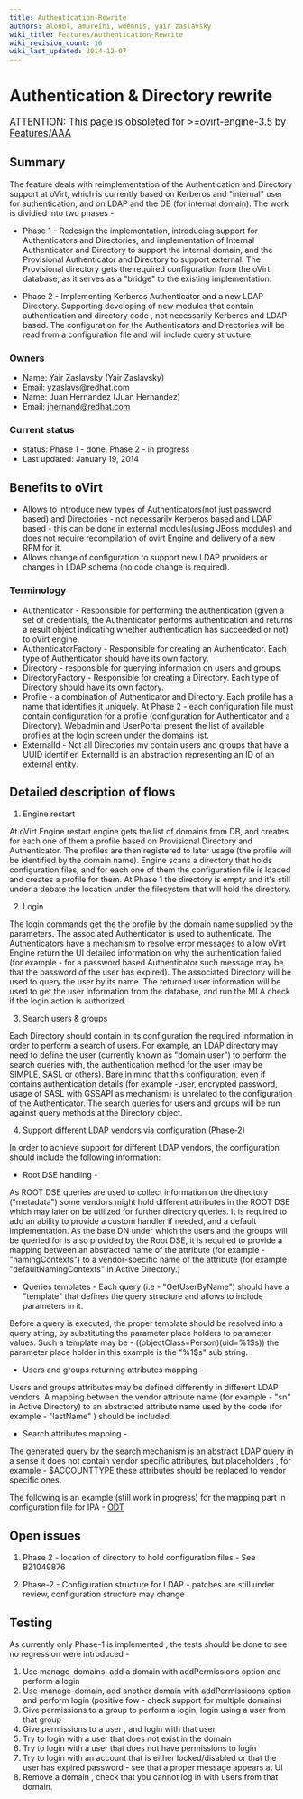 ```yaml
---
title: Authentication-Rewrite
authors: alonbl, amureini, wdennis, yair zaslavsky
wiki_title: Features/Authentication-Rewrite
wiki_revision_count: 16
wiki_last_updated: 2014-12-07
---
```


# Authentication & Directory rewrite

<span class="label label-warning"><big>ATTENTION: This page is obsoleted for >=ovirt-engine-3.5 by [Features/AAA](/develop/release-management/features/infra/aaa/)</big></span>

## Summary

The feature deals with reimplementation of the Authentication and Directory support at oVirt, which is currently based on Kerberos and "internal" user for authentication, and on LDAP and the DB (for internal domain). The work is dividied into two phases -

*   Phase 1 - Redesign the implementation, introducing support for Authenticators and Directories, and implementation of Internal Authenticator and Directory to support the internal domain, and the Provisional Authenticator and Directory to support external. The Provisional directory gets the required configuration from the oVirt database, as it serves as a "bridge" to the existing implementation.

<!-- -->

*   Phase 2 - Implementing Kerberos Authenticator and a new LDAP Directory. Supporting developing of new modules that contain authentication and directory code , not necessarily Kerberos and LDAP based. The configuration for the Authenticators and Directories will be read from a configuration file and will include query structure.

### Owners

*   Name: Yair Zaslavsky (Yair Zaslavsky)
*   Email: <yzaslavs@redhat.com>
*   Name: Juan Hernandez (Juan Hernandez)
*   Email: <jhernand@redhat.com>

### Current status

*   status: Phase 1 - done. Phase 2 - in progress
*   Last updated: January 19, 2014

## Benefits to oVirt

*   Allows to introduce new types of Authenticators(not just password based) and Directories - not necessarily Kerberos based and LDAP based - this can be done in external modules(using JBoss modules) and does not require recompilation of ovirt Engine and delivery of a new RPM for it.
*   Allows change of configuration to support new LDAP prvoiders or changes in LDAP schema (no code change is required).

### Terminology

*   Authenticator - Responsible for performing the authentication (given a set of credentials, the Authenticator performs authentication and returns a result object indicating whether authentication has succeeded or not) to oVirt engine.
*   AuthenticatorFactory - Responsible for creating an Authenticator. Each type of Authenticator should have its own factory.
*   Directory - responsible for querying information on users and groups.
*   DirectoryFactory - Responsible for creating a Directory. Each type of Directory should have its own factory.
*   Profile - a combination of Authenticator and Directory. Each profile has a name that identifies it uniquely. At Phase 2 - each configuration file must contain configuration for a profile (configuration for Authenticator and a Directory). Webadmin and UserPortal present the list of available profiles at the login screen under the domains list.
*   ExternalId - Not all Directories my contain users and groups that have a UUID identifier. ExternalId is an abstraction representing an ID of an external entity.

## Detailed description of flows

1. Engine restart

At oVirt Engine restart engine gets the list of domains from DB, and creates for each one of them a profile based on Provisional Directory and Authenticator. The profiles are then registered to later usage (the profile will be identified by the domain name). Engine scans a directory that holds configuration files, and for each one of them the configuration file is loaded and creates a profile for them. At Phase 1 the directory is empty and it's still under a debate the location under the filesystem that will hold the directory.

2. Login

The login commands get the the profile by the domain name supplied by the parameters. The associated Authenticator is used to authenticate. The Authenticators have a mechanism to resolve error messages to allow oVirt Engine return the UI detailed information on why the authentication failed (for example - for a password based Authenticator such message may be that the password of the user has expired). The associated Directory will be used to query the user by its name. The returned user information will be used to get the user information from the database, and run the MLA check if the login action is authorized.

3. Search users & groups

Each Directory should contain in its configuration the required information in order to perform a search of users. For example, an LDAP directory may need to define the user (currently known as "domain user") to perform the search queries with, the authentication method for the user (may be SIMPLE, SASL or others). Bare in mind that this configuration, even if contains authentication details (for example -user, encrypted password, usage of SASL with GSSAPI as mechanism) is unrelated to the configuration of the Authenticator. The search queries for users and groups will be run against query methods at the Directory object.

4. Support different LDAP vendors via configuration (Phase-2)

In order to achieve support for different LDAP vendors, the configuration should include the following information:

*   Root DSE handling -

As ROOT DSE queries are used to collect information on the directory ("metadata") some vendors might hold different attributes in the ROOT DSE which may later on be utilized for further directory queries. It is required to add an ability to provide a custom handler if needed, and a default implementation. As the base DN under which the users and the groups will be queried for is also provided by the Root DSE, it is required to provide a mapping between an abstracted name of the attribute (for example - "namingContexts") to a vendor-specific name of the attribute (for example "defaultNamingContexts" in Active Directory.)

*   Queries templates - Each query (i.e - "GetUserByName") should have a "template" that defines the query structure and allows to include parameters in it.

Before a query is executed, the proper template should be resolved into a query string, by substituting the parameter place holders to parameter values. Such a template may be - ((objectClass=Person)(uid=%1$s)) the parameter place holder in this example is the "%1$s" sub string.

*   Users and groups returning attributes mapping -

Users and groups attributes may be defined differently in different LDAP vendors. A mapping between the vendor attribute name (for example - "sn" in Active Directory) to an abstracted attribute name used by the code (for example - "lastName" ) should be included.

*   Search attributes mapping -

The generated query by the search mechanism is an abstract LDAP query in a sense it does not contain vendor specific attributes, but placeholders , for example - $ACCOUNTTYPE these attributes should be replaced to vendor specific ones.

The following is an example (still work in progress) for the mapping part in configuration file for IPA - [ODT](http://resources.ovirt.org/old-site-files/wiki/Ipa_configuration.odt)

## Open issues

1. Phase 2 - location of directory to hold configuration files - See BZ1049876

2. Phase-2 - Configuration structure for LDAP - patches are still under review, configuration structure may change

## Testing

As currently only Phase-1 is implemented , the tests should be done to see no regression were introduced -

1.  Use manage-domains, add a domain with addPermissions option and perform a login
2.  Use-manage-domain, add another domain with addPermissioons option and perform login (positive fow - check support for multiple domains)
3.  Give permissions to a group to perform a login, login using a user from that group
4.  Give permissions to a user , and login with that user
5.  Try to login with a user that does not exist in the domain
6.  Try to login with a user that does not have permissions to login
7.  Try to login with an account that is either locked/disabled or that the user has expired password - see that a proper message appears at UI
8.  Remove a domain , check that you cannot log in with users from that domain.
